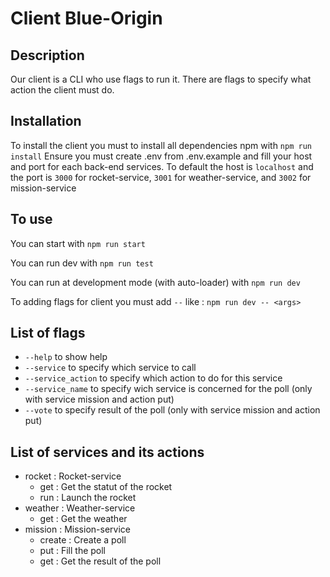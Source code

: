 # Client Blue-Origin

## Description

Our client is a CLI who use flags to run it. There are flags to specify what action the client must do. 

## Installation

To install the client you must to install all dependencies npm with
`npm run install`
Ensure you must create .env from .env.example and fill your host and port for each back-end services. 
To default the host is `localhost` and the port is `3000` for rocket-service, `3001` for weather-service, and `3002` for mission-service

## To use

You can start with 
`npm run start`

You can run dev with
`npm run test`

You can run at development mode (with auto-loader) with
`npm run dev`

To adding flags for client you must add `--` like :
`npm run dev -- <args>`

## List of flags

* `--help` to show help
* `--service` to specify which service to call
* `--service_action` to specify which action to do for this service
* `--service_name` to specify wich service is concerned for the poll (only with service mission and action put)
* `--vote` to specify result of the poll (only with service mission and action put)

## List of services and its actions

* rocket : Rocket-service
    * get : Get the statut of the rocket
    * run : Launch the rocket
* weather : Weather-service
    * get : Get the weather
* mission : Mission-service
    * create : Create a poll
    * put : Fill the poll
    * get : Get the result of the poll